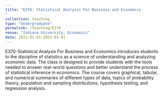 ```yaml
---
title: "E370: Statistical Analysis For Business and Economics
"
collection: teaching
type: "Undergraduate"
permalink: /teaching/E370
venue: "Indiana University, Economics"
date: 2021-01-01-2023-01-01
---
```


E370-Statistical Analysis For Business and Economics introduces students to the discipline 
of statistics as a science of understanding and analyzing economic data. The class is designed to 
provide students with the tools needed to answer real-world questions and better understand the process of statistical inference in  economics. 
The course covers graphical, tabular, and numerical summaries of different types of data, topics of probability theory, population and sampling distributions, hypothesis testing, and regression analysis.

